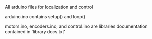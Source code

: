 All arduino files for localization and control

arduino.ino contains setup() and loop()

motors.ino, encoders.ino, and control.ino are libraries
documentation contained in 'library docs.txt'